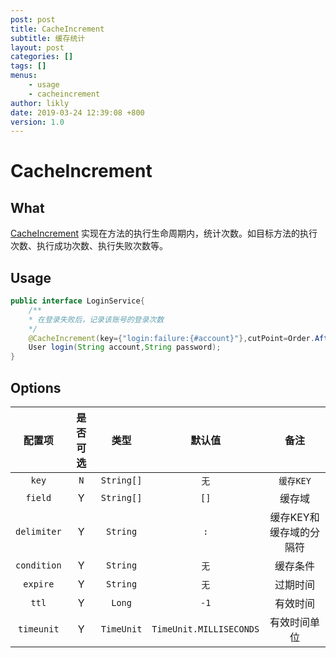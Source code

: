 ```yaml
---
post: post
title: CacheIncrement
subtitle: 缓存统计
layout: post
categories: []
tags: []
menus:
    - usage
    - cacheincrement
author: likly
date: 2019-03-24 12:39:08 +800
version: 1.0
---
```


# CacheIncrement

## What

[CacheIncrement](/org/finalframework/cache/annotation/CacheIncrement.java)
实现在方法的执行生命周期内，统计次数。如目标方法的执行次数、执行成功次数、执行失败次数等。

## Usage

```java
public interface LoginService{
    /**
    * 在登录失败后，记录该账号的登录次数
    */
    @CacheIncrement(key={"login:failure:{#account}"},cutPoint=Order.AfterThrowing)
    User login(String account,String password);
}
```

## Options

|   配置项    | 是否可选 |   类型   |         默认值          |          备注           |
| :---------: | :--: | :------: | :---------------------: | :---------------------: |
|    `key`    |  `N`   | `String[]` |           `无`          |         `缓存KEY`         |
|   `field`   |  Y   | `String[]` |           `[]`           |         缓存域          |
| `delimiter` |  Y   |  `String`  |           `:`           | 缓存KEY和缓存域的分隔符 |
| `condition` |  Y   |  `String`  |           `无`           |        缓存条件         |
|  `expire`   |  Y   |  `String`  |           `无`           |        过期时间         |
|    `ttl`    |  Y   |   `Long`   |           `-1`           |        有效时间         |
| `timeunit`  |  Y   |   `TimeUnit`   | `TimeUnit.MILLISECONDS` |      有效时间单位       |

